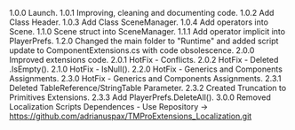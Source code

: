 1.0.0 Launch.
1.0.1 Improving, cleaning and documenting code.
1.0.2 Add Class Header.
1.0.3 Add Class SceneManager.
1.0.4 Add operators into Scene.
1.1.0 Scene struct into SceneManager.
1.1.1 Add operator implicit into PlayerPrefs.
1.2.0 Changed the main folder to "Runtime" and added script update to ComponentExtensions.cs with code obsolescence.
2.0.0 Improved extensions code.
2.0.1 HotFix - Conflicts.
2.0.2 HotFix - Deleted .IsEmpty().
2.1.0 HotFix - IsNull<T>().
2.2.0 HotFix - Generics and Components Assignments.
2.3.0 HotFix - Generics and Components Assignments.
2.3.1 Deleted TableReference/StringTable Parameter.
2.3.2 Created Truncation to Primitives Extensions.
2.3.3 Add PlayerPrefs.DeleteAll().
3.0.0 Removed Localization Scripts Dependences - Use Repository -> https://github.com/adrianuspax/TMProExtensions_Localization.git